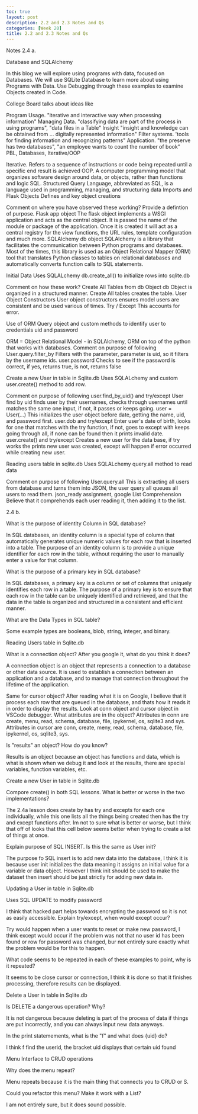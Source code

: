 ```yaml
---
toc: true
layout: post
description: 2.2 and 2.3 Notes and Qs
categories: [Week 20]
title: 2.2 and 2.3 Notes and Qs
---
```


Notes
2.4 a. 

Database and SQLAlchemy

In this blog we will explore using programs with data, focused on Databases. We will use SQLite Database to learn more about using Programs with Data. Use Debugging through these examples to examine Objects created in Code.

College Board talks about ideas like

Program Usage. "iterative and interactive way when processing information"
Managing Data. "classifying data are part of the process in using programs", "data files in a Table"
Insight "insight and knowledge can be obtained from ... digitally represented information"
Filter systems. 'tools for finding information and recognizing patterns"
Application. "the preserve has two databases", "an employee wants to count the number of book"
PBL, Databases, Iterative/OOP

Iterative. Refers to a sequence of instructions or code being repeated until a specific end result is achieved
OOP. A computer programming model that organizes software design around data, or objects, rather than functions and logic
SQL. Structured Query Language, abbreviated as SQL, is a language used in programming, managing, and structuring data
Imports and Flask Objects
Defines and key object creations

Comment on where you have observed these working? 
Provide a defintion of purpose.
Flask app object The flask object implements a WSGI application and acts as the central object. It is passed the name of the module or package of the application. Once it is created it will act as a central registry for the view functions, the URL rules, template configuration and much more.
SQLAlchemy db object SQLAlchemy is a library that facilitates the communication between Python programs and databases. Most of the times, this library is used as an Object Relational Mapper (ORM) tool that translates Python classes to tables on relational databases and automatically converts function calls to SQL statements.

Initial Data
Uses SQLALchemy db.create_all() to initialize rows into sqlite.db

Comment on how these work?
Create All Tables from db Object
db Object is organized in a structured manner. Create All tables creates the table.
User Object Constructors
User object constructors ensures model users are consistent and be used various of times.
Try / Except
This accounts for error.

Use of ORM Query object and custom methods to identify user to credentials uid and password

ORM = Object Relational Model - in SQLAlchemy, ORM on top of the python that works with databases.
Comment on purpose of following
User.query.filter_by
Filters with the parameter, parameter is uid, so it filters by the username ids.
user.password
Checks to see if the password is correct, if yes, returns true, is not, returns false

Create a new User in table in Sqlite.db
Uses SQLALchemy and custom user.create() method to add row.

Comment on purpose of following
user.find_by_uid() and try/except
User find by uid finds user by their usernames, checks through usernames until matches the same one input, if not, it passes or keeps going.
user = User(...)
This initializes the user object before date, getting the name, uid, and password first.
user.dob and try/except
Enter user's date of birth, looks for one that matches with the try function, if not, goes to except with keeps going through all, if none can be found then it prints invalid date.
user.create() and try/except
Creates a new user for the data base, if try works the prints new user was created, except will happen if error occurred while creating new user.

Reading users table in sqlite.db
Uses SQLALchemy query.all method to read data

Comment on purpose of following
User.query.all
This is extracting all users from database and turns them into JSON, the user query all queues all users to read them.
json_ready assignment, google List Comprehension
Believe that it comprehends each user reading it, then adding it to the list.

2.4 b. 

What is the purpose of identity Column in SQL database?

In SQL databases, an identity column is a special type of column that automatically generates unique numeric values for each row that is inserted into a table. The purpose of an identity column is to provide a unique identifier for each row in the table, without requiring the user to manually enter a value for that column.

What is the purpose of a primary key in SQL database?

In SQL databases, a primary key is a column or set of columns that uniquely identifies each row in a table. The purpose of a primary key is to ensure that each row in the table can be uniquely identified and retrieved, and that the data in the table is organized and structured in a consistent and efficient manner.

What are the Data Types in SQL table?

Some example types are booleans, blob, string, integer, and binary.

Reading Users table in Sqlite.db

What is a connection object? After you google it, what do you think it does?

A connection object is an object that represents a connection to a database or other data source. It is used to establish a connection between an application and a database, and to manage that connection throughout the lifetime of the application.

Same for cursor object?
After reading what it is on Google, I believe that it process each row that are queued in the database, and thats how it reads it in order to display the results.
Look at conn object and cursor object in VSCode debugger. What attributes are in the object?
Attributes in conn are create, menu, read, schema, database, file, ipykernel, os, sqlite3 and sys. Attributes in cursor are conn, create, meny, read, schema, database, file, ipykernel, os, sqlite3, sys.

Is "results" an object? How do you know?

Results is an object because an object has functions and data, which is what is shown when we debug it and look at the results, there are special variables, function variables, etc.

Create a new User in table in Sqlite.db

Compore create() in both SQL lessons. What is better or worse in the two implementations?

The 2.4a lesson does create by has try and excepts for each one individually, while this one lists all the things being created then has the try and except functions after. Im not to sure what is better or worse, but I think that off of looks that this cell below seems better when trying to create a lot of things at once.

Explain purpose of SQL INSERT. Is this the same as User init?

The purpose fo SQL insert is to add new data into the database, I think it is because user init initializes the data meaning it assigns an initial value for a variable or data object. However I think init should be used to make the dataset then insert should be just strictly for adding new data in.

Updating a User in table in Sqlite.db

Uses SQL UPDATE to modify password

I think that hacked part helps towards encrypting the password so it is not as easily accessible.
Explain try/except, when would except occur?

Try would happen when a user wants to reset or make new password, I think except would occur if the problem was not that no user id has been found or row for password was changed, bur not entirely sure exactly what the problem would be for this to happen.

What code seems to be repeated in each of these examples to point, why is it repeated?

It seems to be close cursor or connection, I think it is done so that it finishes processing, therefore results can be displayed.

Delete a User in table in Sqlite.db

Is DELETE a dangerous operation? Why?

It is not dangerous because deleting is part of the process of data if things are put incorrectly, and you can always input new data anyways.

In the print statemements, what is the "f" and what does {uid} do?

I think f find the userid, the bracket uid displays that certain uid found

Menu Interface to CRUD operations

Why does the menu repeat?

Menu repeats because it is the main thing that connects you to CRUD or S.

Could you refactor this menu? Make it work with a List?

I am not entirely sure, but it does sound possible.